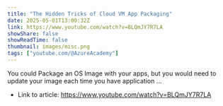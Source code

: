 ```yaml
---
title: "The Hidden Tricks of Cloud VM App Packaging"
date: 2025-05-01T13:00:32Z
link: https://www.youtube.com/watch?v=BLQmJY7R7LA
showShare: false
showReadTime: false
thumbnail: images/misc.png
tags: ["youtube.com/@AzureAcademy"]
---
```

You could Package an OS Image with your apps, but you would need to update your image each time you have application ...

- Link to article: https://www.youtube.com/watch?v=BLQmJY7R7LA